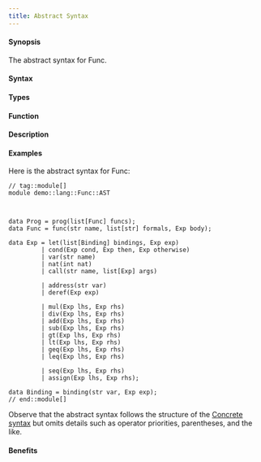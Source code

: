 ```yaml
---
title: Abstract Syntax
---
```


#### Synopsis

The abstract syntax for Func.

#### Syntax

#### Types

#### Function

#### Description

#### Examples

Here is the abstract syntax for Func:

```rascal
// tag::module[]
module demo::lang::Func::AST



data Prog = prog(list[Func] funcs);
data Func = func(str name, list[str] formals, Exp body);

data Exp = let(list[Binding] bindings, Exp exp)
         | cond(Exp cond, Exp then, Exp otherwise)
         | var(str name)
         | nat(int nat)
         | call(str name, list[Exp] args)

         | address(str var)
         | deref(Exp exp)
         
         | mul(Exp lhs, Exp rhs)
         | div(Exp lhs, Exp rhs)
         | add(Exp lhs, Exp rhs)
         | sub(Exp lhs, Exp rhs)
         | gt(Exp lhs, Exp rhs)
         | lt(Exp lhs, Exp rhs)
         | geq(Exp lhs, Exp rhs)
         | leq(Exp lhs, Exp rhs)
         
         | seq(Exp lhs, Exp rhs)
         | assign(Exp lhs, Exp rhs);

data Binding = binding(str var, Exp exp);
// end::module[]

```

                
Observe that the abstract syntax follows the structure of the [Concrete syntax](/docs//Recipes/Languages/Func/ConcreteSyntax) but
omits details such as operator priorities, parentheses, and the like.

#### Benefits



